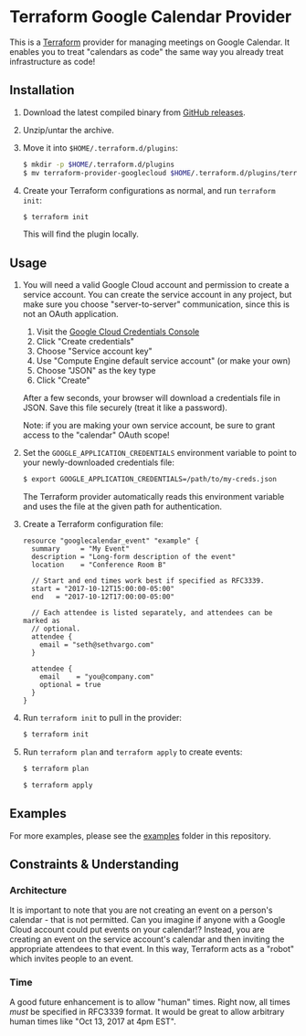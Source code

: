 # Terraform Google Calendar Provider

This is a [Terraform][terraform] provider for managing meetings on Google
Calendar. It enables you to treat "calendars as code" the same way you already
treat infrastructure as code!


## Installation

1. Download the latest compiled binary from [GitHub releases][releases].

1. Unzip/untar the archive.

1. Move it into `$HOME/.terraform.d/plugins`:

    ```sh
    $ mkdir -p $HOME/.terraform.d/plugins
    $ mv terraform-provider-googlecloud $HOME/.terraform.d/plugins/terraform-provider-googlecloud
    ```

1. Create your Terraform configurations as normal, and run `terraform init`:

    ```sh
    $ terraform init
    ```

    This will find the plugin locally.


## Usage

1. You will need a valid Google Cloud account and permission to create a service
account. You can create the service account in any project, but make sure you
choose "server-to-server" communication, since this is not an OAuth application.

    1. Visit the [Google Cloud Credentials Console][gcloud-creds]
    1. Click "Create credentials"
    1. Choose "Service account key"
    1. Use "Compute Engine default service account" (or make your own)
    1. Choose "JSON" as the key type
    1. Click "Create"

    After a few seconds, your browser will download a credentials file in JSON.
    Save this file securely (treat it like a password).

    Note: if you are making your own service account, be sure to grant access to
    the "calendar" OAuth scope!

1. Set the `GOOGLE_APPLICATION_CREDENTIALS` environment variable to point to your newly-downloaded credentials file:

    ```sh
    $ export GOOGLE_APPLICATION_CREDENTIALS=/path/to/my-creds.json
    ```

    The Terraform provider automatically reads this environment variable and
    uses the file at the given path for authentication.

1. Create a Terraform configuration file:

    ```hcl
    resource "googlecalendar_event" "example" {
      summary     = "My Event"
      description = "Long-form description of the event"
      location    = "Conference Room B"

      // Start and end times work best if specified as RFC3339.
      start = "2017-10-12T15:00:00-05:00"
      end   = "2017-10-12T17:00:00-05:00"

      // Each attendee is listed separately, and attendees can be marked as
      // optional.
      attendee {
        email = "seth@sethvargo.com"
      }

      attendee {
        email    = "you@company.com"
        optional = true
      }
    }
    ```

1. Run `terraform init` to pull in the provider:

    ```sh
    $ terraform init
    ```

1. Run `terraform plan` and `terraform apply` to create events:

    ```sh
    $ terraform plan

    $ terraform apply
    ```

## Examples

For more examples, please see the [examples][examples] folder in this
repository.

## Constraints & Understanding

### Architecture

It is important to note that you are not creating an event on a person's
calendar - that is not permitted. Can you imagine if anyone with a Google Cloud
account could put events on your calendar!? Instead, you are creating an event
on the service account's calendar and then inviting the appropriate attendees to
that event. In this way, Terraform acts as a "robot" which invites people to an
event.

### Time

A good future enhancement is to allow "human" times. Right now, all times _must_
be specified in RFC3339 format. It would be great to allow arbitrary human times
like "Oct 13, 2017 at 4pm EST".

[terraform]: https://www.terraform.io/
[releases]: https://github.com/sethvargo/terraform-provider-googlecalendar/releases
[gcloud-creds]: https://console.cloud.google.com/apis/credentials
[examples]: https://github.com/sethvargo/terraform-provider-googlecalendar/tree/master/examples
